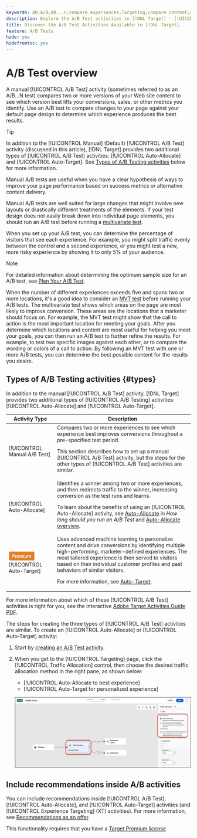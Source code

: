 ```yaml
---
keywords: AB;A/B;AB...n;compare experiences;Targeting;compare content;auto-target;auto-allocate
description: Explore the A/B Test activities in [!DNL Target] - [!UICONTROL Manual], [!UICONTROL Auto-Allocate], and [!UICONTROL Auto-Target].
title: Discover the A/B Test Activities Available in [!DNL Target].
feature: A/B Tests
hide: yes
hidefromtoc: yes
---
```

# A/B Test overview

A manual [!UICONTROL A/B Test] activity (sometimes referred to as an A/B...N test) compares two or more versions of your Web site content to see which version best lifts your conversions, sales, or other metrics you identify. Use an A/B test to compare changes to your page against your default page design to determine which experience produces the best results.

>[!TIP]
>
>In addition to the [!UICONTROL Manual] (Default) [!UICONTROL A/B Test] activity (discussed in this article), [!DNL Target] provides two additional types of [!UICONTROL A/B Test] activities: [!UICONTROL Auto-Allocate] and [!UICONTROL Auto-Target]. See [Types of A/B Testing activities](#types) below for more information.

Manual A/B tests are useful when you have a clear hypothesis of ways to improve your page performance based on success metrics or alternative content delivery.

Manual A/B tests are well suited for large changes that might involve new layouts or drastically different treatments of the elements. If your test design does not easily break down into individual page elements, you should run an A/B test before running a [multivariate test](/help/main/c-activities/c-multivariate-testing/multivariate-testing.md).

When you set up your A/B test, you can determine the percentage of visitors that see each experience. For example, you might split traffic evenly between the control and a second experience, or you might test a new, more risky experience by showing it to only 5% of your audience.

>[!NOTE]
>
>For detailed information about determining the optimum sample size for an A/B test, see [Plan Your A/B Test](/help/main/c-activities/t-test-ab/sample-size-determination.md).

When the number of different experiences exceeds five and spans two or more locations, it's a good idea to consider an [MVT test](/help/main/c-activities/c-multivariate-testing/multivariate-testing.md) before running your A/B tests. The multivariate test shows which areas on the page are most likely to improve conversion. These areas are the locations that a marketer should focus on. For example, the MVT test might show that the call to action is the most important location for meeting your goals. After you determine which locations and content are most useful for helping you meet your goals, you can then run an A/B test to further refine the results. For example, to test two specific images against each other, or to compare the wording or colors of a call to action. By following an MVT test with one or more A/B tests, you can determine the best possible content for the results you desire.

## Types of A/B Testing activities {#types}

In addition to the manual [!UICONTROL A/B Test] activity, [!DNL Target] provides two additional types of [!UICONTROL A/B Testing] activities: [!UICONTROL Auto-Allocate] and [!UICONTROL Auto-Target].

|Activity Type|Description|
| --- | --- |
|[!UICONTROL Manual A/B Test]|Compares two or more experiences to see which experience best improves conversions throughout a pre-specified test period.<P>This section describes how to set up a manual [!UICONTROL A/B Test] activity, but the steps for the other types of [!UICONTROL A/B Test] activities are similar.|
|[!UICONTROL Auto-Allocate]|Identifies a winner among two or more experiences, and then redirects traffic to the winner, increasing conversion as the test runs and learns.<P>To learn about the benefits of using an [!UICONTROL Auto-Allocate] activity, see [Auto-Allocate](/help/main/c-activities/t-test-ab/sample-size-determination.md#auto-allocate) in *How long should you run an A/B Test* and [Auto-Allocate overview](/help/main/c-activities/automated-traffic-allocation/automated-traffic-allocation.md).|
|![Premium badge](/help/main/assets/premium.png) [!UICONTROL Auto-Target]|Uses advanced machine learning to personalize content and drive conversions by identifying multiple high-performing, marketer-defined experiences. The most tailored experience is then served to visitors based on their individual customer profiles and past behaviors of similar visitors.<P>For more information, see [Auto-Target](/help/main/c-activities/auto-target/auto-target-to-optimize.md).|

For more information about which of these [!UICONTROL A/B Test] activities is right for you, see the interactive [Adobe Target Activities Guide PDF](/help/main/c-activities/target-activities-guide.md).

The steps for creating the three types of [!UICONTROL A/B Test] activities are similar. To create an [!UICONTROL Auto-Allocate] or [!UICONTROL Auto-Target] activity:

1. Start by [creating an A/B Test activity](/help/main/c-activities/t-test-ab/t-test-create-ab/test-create-ab.md).
1. When you get to the [!UICONTROL Targeting] page, click the [!UICONTROL Traffic Allocation] control, then choose the desired traffic allocation method in the right pane, as shown below:

   * [!UICONTROL Auto-Allocate to best experience]
   * [!UICONTROL Auto-Target for personalized experience]

   ![Traffic Allocation Method settings](/help/main/c-activities/t-test-ab/t-test-create-ab/assets/traffic-allocation-method-new.png)

## Include recommendations inside A/B activities

You can include recommendations inside [!UICONTROL A/B Test], [!UICONTROL Auto-Allocate], and [!UICONTROL Auto-Target] activities (and [!UICONTROL Experience Targeting] (XT) activities). For more information, see [Recommendations as an offer](/help/main/c-recommendations/recommendations-as-an-offer.md). 

This functionality requires that you have a [Target Premium license](/help/main/c-intro/intro.md#premium).